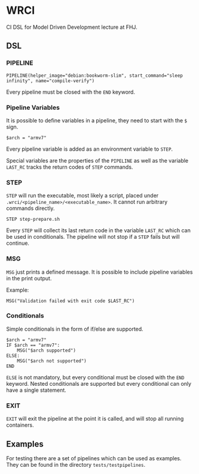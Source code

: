 # WRCI

CI DSL for Model Driven Development  lecture at FHJ.

## DSL

### PIPELINE

```
PIPELINE(helper_image="debian:bookworm-slim", start_command="sleep infinity", name="compile-verify")
```

Every pipeline must be closed with the `END` keyword.

### Pipeline Variables

It is possible to define variables in a pipeline, they need to start with the `$` sign.

```
$arch = "armv7"
```

Every pipeline variable is added as an environment variable to `STEP`.

Special variables are the properties of the `PIPELINE` as well as the variable `LAST_RC` tracks the return codes of `STEP` commands.

### STEP

`STEP` will run the executable, most likely a script, placed under `.wrci/<pipeline_name>/<executable_name>`. It cannot run arbitrary commands directly.

```
STEP step-prepare.sh
```

Every `STEP` will collect its last return code in the variable `LAST_RC` which can be used in conditionals.
The pipeline will not stop if a `STEP` fails but will continue.

### MSG

`MSG` just prints a defined message. It is possible to include pipeline variables in the print output.

Example:

```
MSG("Validation failed with exit code $LAST_RC")
```

### Conditionals

Simple conditionals in the form of if/else are supported.

```
$arch = "armv7"
IF $arch == "armv7":
    MSG("$arch supported")
ELSE:
    MSG("$arch not supported")
END
```

`ELSE` is not mandatory, but every conditional must be closed with the `END` keyword.
Nested conditionals are supported but every conditional can only have a single statement.

### EXIT

`EXIT` will exit the pipeline at the point it is called, and will stop all running containers.

## Examples

For testing there are a set of pipelines which can be used as examples.
They can be found in the directory `tests/testpipelines`.
